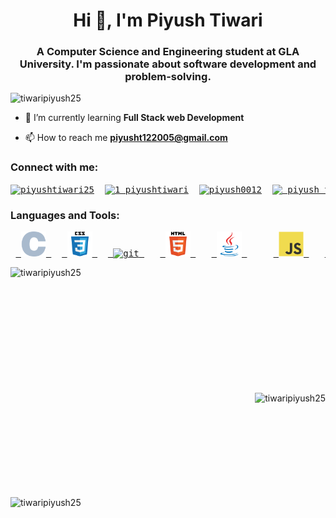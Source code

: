 <h1 align="center">Hi 👋, I'm Piyush Tiwari</h1>
<h3 align="center">A Computer Science and Engineering student at GLA University. I'm passionate about software development and problem-solving.</h3>

<p align="left"> <img src="https://komarev.com/ghpvc/?username=tiwaripiyush25&label=Profile%20views&color=0e75b6&style=flat" alt="tiwaripiyush25" /> </p>

- 🌱 I’m currently learning **Full Stack web Development**

- 📫 How to reach me **piyusht122005@gmail.com**

<h3 align="left">Connect with me:</h3>
<pre align="left">
<a href="https://linkedin.com/in/piyushtiwari25" target="blank"><img align="center" src="https://raw.githubusercontent.com/rahuldkjain/github-profile-readme-generator/master/src/images/icons/Social/linked-in-alt.svg" alt="piyushtiwari25" height="30" width="40" /></a>  <a style="margin-left:50"  href="https://instagram.com/1_piyushtiwari" target="blank"><img align="center" src="https://raw.githubusercontent.com/rahuldkjain/github-profile-readme-generator/master/src/images/icons/Social/instagram.svg" alt="1_piyushtiwari" height="30" width="40" /></a>  <a style="margin-left:50" href="https://codeforces.com/profile/piyush0012" target="blank"><img align="center" src="https://raw.githubusercontent.com/rahuldkjain/github-profile-readme-generator/master/src/images/icons/Social/codeforces.svg" alt="piyush0012" height="30" width="40" /></a>  <a style="margin-left:50" href="https://www.leetcode.com/_piyush_tiwari" target="blank"><img align="center" src="https://raw.githubusercontent.com/rahuldkjain/github-profile-readme-generator/master/src/images/icons/Social/leet-code.svg" alt="_piyush_tiwari" height="30" width="40" /></a>
</pre>

<h3 align="left">Languages and Tools:</h3>
<pre align="left"> <a href="https://www.cprogramming.com/" target="_blank" rel="noreferrer"> <img src="https://raw.githubusercontent.com/devicons/devicon/master/icons/c/c-original.svg" alt="c" width="40" height="40"/> </a>  <a href="https://www.w3schools.com/css/" target="_blank" rel="noreferrer"> <img src="https://raw.githubusercontent.com/devicons/devicon/master/icons/css3/css3-original-wordmark.svg" alt="css3" width="40" height="40"/> </a>  <a href="https://git-scm.com/" target="_blank" rel="noreferrer"> <img src="https://www.vectorlogo.zone/logos/git-scm/git-scm-icon.svg" alt="git" width="40" height="40"/> </a>   <a href="https://www.w3.org/html/" target="_blank" rel="noreferrer"> <img src="https://raw.githubusercontent.com/devicons/devicon/master/icons/html5/html5-original-wordmark.svg" alt="html5" width="40" height="40"/> </a>   <a href="https://www.java.com" target="_blank" rel="noreferrer"> <img src="https://raw.githubusercontent.com/devicons/devicon/master/icons/java/java-original.svg" alt="java" width="40" height="40"/> </a>     <a href="https://developer.mozilla.org/en-US/docs/Web/JavaScript" target="_blank" rel="noreferrer"> <img src="https://raw.githubusercontent.com/devicons/devicon/master/icons/javascript/javascript-original.svg" alt="javascript" width="40" height="40"/> </a>   <a href="https://www.mysql.com/" target="_blank" rel="noreferrer"> <img src="https://raw.githubusercontent.com/devicons/devicon/master/icons/mysql/mysql-original-wordmark.svg" alt="mysql" width="40" height="40"/> </a>   <a href="https://www.python.org" target="_blank" rel="noreferrer"> <img src="https://raw.githubusercontent.com/devicons/devicon/master/icons/python/python-original.svg" alt="python" width="40" height="40"/> </a> </pre>


<p><img align="left" src="https://github-readme-stats.vercel.app/api?username=tiwaripiyush25&show_icons=true&locale=en" alt="tiwaripiyush25" /></p><br><br><br><br><br><br><br><br><br><br><br>
<p><img  align="right" src="https://github-readme-streak-stats.herokuapp.com/?user=tiwaripiyush25&" alt="tiwaripiyush25" /></p><br><br><br><br><br><br><br><br><br>

<p><img align="" src="https://github-readme-stats.vercel.app/api/top-langs?username=tiwaripiyush25&show_icons=true&locale=en&layout=compact" alt="tiwaripiyush25" /></p>
